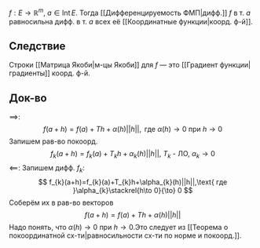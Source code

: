 $f: E\to \mathbb{R}^{m}$, $a \in \mathrm{Int}\,E$. Тогда [[Дифференцируемость ФМП|дифф.]] $f$ в т. $a$ равносильна дифф. в т. $a$ всех её [[Координатные функции|коорд. ф-й]].
## Следствие

Строки [[Матрица Якоби|м-цы Якоби]] для $f$ — это [[Градиент функции|градиенты]] коорд. ф-й.
## Док-во

$\implies$: 
$$
f(a+h)=f(a)+Th+\alpha(h)||h||,\text{ где }\alpha(h)\to 0\text{ при } h\to 0
$$
Запишем рав-во покоорд.
$$
f_{k}(a+h)=f_{k}(a)+T_{k}h+\alpha_{k}(h)||h||,\ T_{k}\text{ - ЛО},\ \alpha_{k}\to 0
$$
$\impliedby$:
Запишем дифф. $f_{k}:$
$$
f_{k}(a+h)=f_{k}(a)+T_{k}h+\alpha_{k}(h)||h||,\text{ где }\alpha_{k}\stackrel{h\to 0}{\to} 0
$$
Соберём их в рав-во векторов
$$
f(a+h)=f(a)+Th+\alpha(h)||h||
$$
Надо понять, что $\alpha(h)\to 0$ при $h\to 0$.Это следует из [[Теорема о покоординатной сх-ти|равносильности сх-ти по норме и покоорд.]].